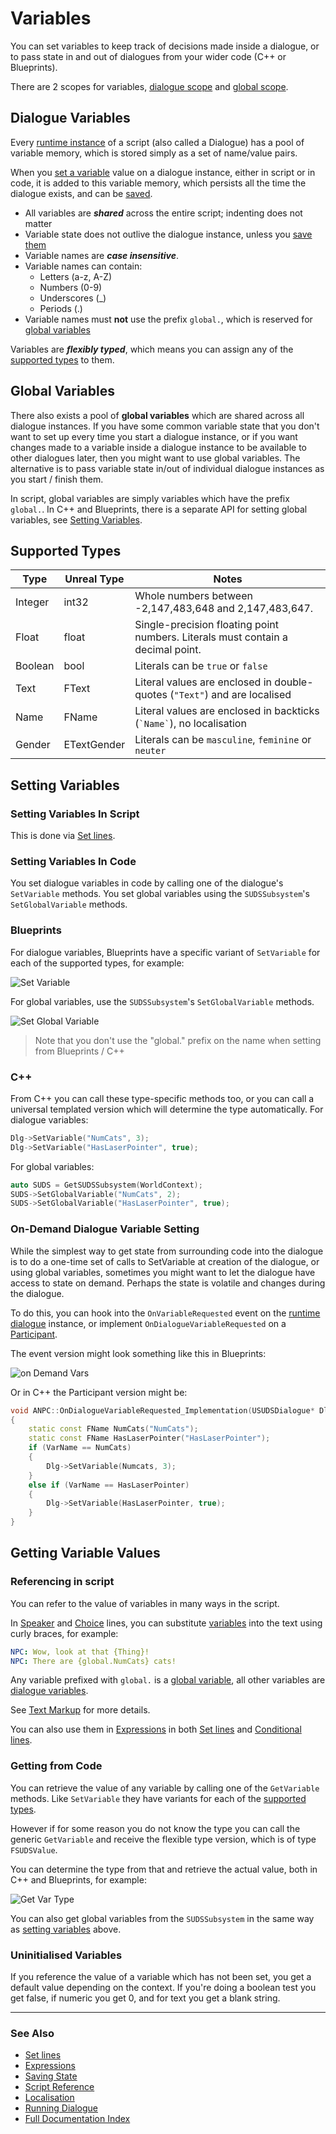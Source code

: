 # Variables

You can set variables to keep track of decisions made inside a dialogue, or to
pass state in and out of dialogues from your wider code (C++ or Blueprints). 

There are 2 scopes for variables, [dialogue scope](#dialogue-variables) and
[global scope](#global-variables).

## Dialogue Variables

Every [runtime instance](RunningDialogue.md) of a script (also called a Dialogue)
has a pool of variable memory, which is stored simply as a set of name/value pairs.

When you [set a variable](#setting-variables) value on a dialogue instance,
either in script or in code, it is added to this variable memory, which persists
all the time the dialogue exists, and can be
[saved](SavingState.md).

* All variables are ***shared*** across the entire script; indenting does not matter
* Variable state does not outlive the dialogue instance, unless you [save them](SavingState.md)
* Variable names are ***case insensitive***.
* Variable names can contain:
	* Letters (a-z, A-Z)
	* Numbers (0-9)
	* Underscores (_)
	* Periods (.)
* Variable names must **not** use the prefix `global.`, which is reserved for [global variables](#global-variables)

Variables are ***flexibly typed***, which means you can assign any of the 
[supported types](#supported-types) to them.

## Global Variables

There also exists a pool of **global variables** which are shared across all 
dialogue instances. If you have some common variable state that you don't want
to set up every time you start a dialogue instance, or if you want changes made
to a variable inside a dialogue instance to be available to other dialogues later,
then you might want to use global variables. The alternative is to pass variable state
in/out of individual dialogue instances as you start / finish them.

In script, global variables are simply variables which have the prefix `global.`.
In C++ and Blueprints, there is a separate API for setting global variables,
see [Setting Variables](#setting-variables).


## Supported Types

| Type | Unreal Type | Notes |
|------|-------------|-------|
| Integer | int32 | Whole numbers between -2,147,483,648 and 2,147,483,647.|
| Float | float | Single-precision floating point numbers. Literals must contain a decimal point. |
| Boolean | bool | Literals can be `true` or `false`|
| Text | FText | Literal values are enclosed in double-quotes (`"Text"`) and are localised|
| Name | FName | Literal values are enclosed in backticks (`` `Name` ``), no localisation|
| Gender | ETextGender | Literals can be `masculine`, `feminine` or `neuter`


## Setting Variables

### Setting Variables In Script

This is done via [Set lines](SetLines.md).

### Setting Variables In Code

You set dialogue variables in code by calling one of the dialogue's `SetVariable` methods.
You set global variables using the `SUDSSubsystem`'s `SetGlobalVariable` methods.

### Blueprints

For dialogue variables, Blueprints have a specific variant of `SetVariable` for each of the supported types,
for example: 

![Set Variable](img/BPSetVariable.png)

For global variables, use the `SUDSSubsystem`'s `SetGlobalVariable` methods.

![Set Global Variable](img/BPSetGlobalVariable.png)

> Note that you don't use the "global." prefix on the name when setting from Blueprints / C++

### C++

From C++ you can call these type-specific methods too, or you can call a
universal templated version which will determine the type automatically.
For dialogue variables:

```c++
Dlg->SetVariable("NumCats", 3);
Dlg->SetVariable("HasLaserPointer", true);
```

For global variables:

```c++
auto SUDS = GetSUDSSubsystem(WorldContext);
SUDS->SetGlobalVariable("NumCats", 2);
SUDS->SetGlobalVariable("HasLaserPointer", true);
```


### On-Demand Dialogue Variable Setting

While the simplest way to get state from surrounding code into the dialogue 
is to do a one-time set of calls to SetVariable at creation of
the dialogue, or using global variables, sometimes you might want to let the dialogue have access to state
on demand. Perhaps the state is volatile and changes during the dialogue.

To do this, you can hook into the `OnVariableRequested` event on the [runtime dialogue](RunningDialogue.md)
instance, or implement `OnDialogueVariableRequested` on a [Participant](Participants.md).

The event version might look something like this in Blueprints:

![on Demand Vars](img/BPOnDemandVars.png)

Or in C++ the Participant version might be:

```c++
void ANPC::OnDialogueVariableRequested_Implementation(USUDSDialogue* Dlg, FName VarName)
{
	static const FName NumCats("NumCats");
	static const FName HasLaserPointer("HasLaserPointer");
	if (VarName == NumCats)
	{
		Dlg->SetVariable(Numcats, 3);
	}
	else if (VarName == HasLaserPointer)
	{
		Dlg->SetVariable(HasLaserPointer, true);
	}
}
```

## Getting Variable Values

### Referencing in script

You can refer to the value of variables in many ways in the script.

In [Speaker](SpeakerLines.md) and [Choice](ChoiceLines.md) lines, you can substitute
[variables](Variables.md) into the text using curly braces, for example:

```yaml
NPC: Wow, look at that {Thing}!
NPC: There are {global.NumCats} cats!
```

Any variable prefixed with `global.` is a [global variable](#global-variables), 
all other variables are [dialogue variables](#dialogue-variables).

See [Text Markup](TextMarkup.md) for more details.

You can also use them in [Expressions](Expressions.md) in both [Set lines](SetLines.md)
and [Conditional lines](ConditionalLines.md).

### Getting from Code

You can retrieve the value of any variable by calling one of the `GetVariable`
methods. Like `SetVariable` they have variants for each of the [supported types](#supported-types).

However if for some reason you do not know the type you can call the generic 
`GetVariable` and receive the flexible type version, which is of type `FSUDSValue`.

You can determine the type from that and retrieve the actual value, both in 
C++ and Blueprints, for example:

![Get Var Type](img/BPGetVarType.png)

You can also get global variables from the `SUDSSubsystem` in the same way
as [setting variables](#setting-variables-in-code) above.

### Uninitialised Variables

If you reference the value of a variable which has not been set, you get a 
default value depending on the context. If you're doing a boolean test you get
false, if numeric you get 0, and for text you get a blank string.

---

### See Also
 
* [Set lines](SetLines.md)
* [Expressions](Expressions.md)
* [Saving State](SavingState.md)
* [Script Reference](ScriptReference.md)
* [Localisation](Localisation.md)
* [Running Dialogue](RunningDialogue.md)
* [Full Documentation Index](../Index.md)